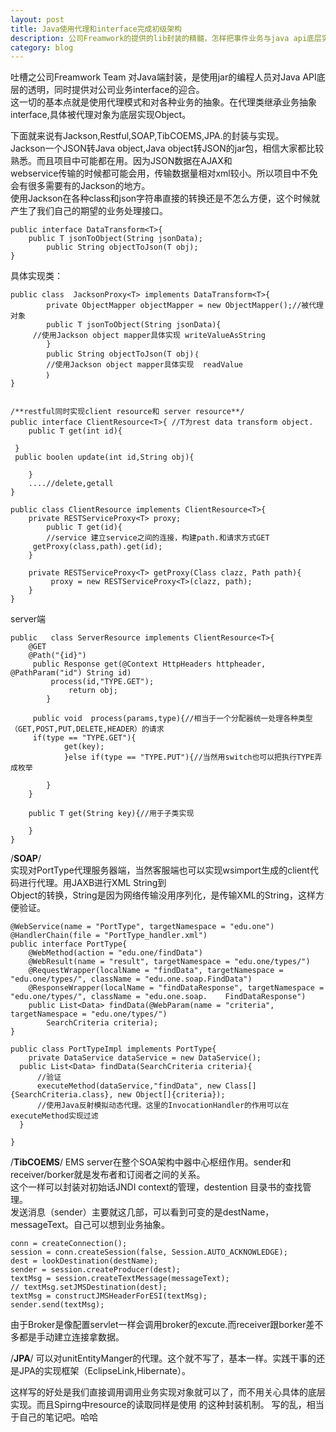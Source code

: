 ```yaml
---
layout: post
title: Java使用代理和interface完成初级架构
description: 公司Freamwork的提供的lib封装的精髓，怎样把事件业务与java api底层实现相关联。
category: blog
---
```


吐槽之公司Freamwork Team 对Java端封装，是使用jar的编程人员对Java API底层的透明，同时提供对公司业务interface的迎合。<br/>
这一切的基本点就是使用代理模式和对各种业务的抽象。在代理类继承业务抽象interface,具体被代理对象为底层实现Object。

下面就来说有Jackson,Restful,SOAP,TibCOEMS,JPA.的封装与实现。  
Jackson一个JSON转Java object,Java object转JSON的jar包，相信大家都比较熟悉。而且项目中可能都在用。因为JSON数据在AJAX和  
webservice传输的时候都可能会用，传输数据量相对xml较小。所以项目中不免会有很多需要有的Jackson的地方。  
使用Jackson在各种class和json字符串直接的转换还是不怎么方便，这个时候就产生了我们自己的期望的业务处理接口。  

	public interface DataTransform<T>{
		public T jsonToObject(String jsonData);
    		public String objectToJson(T obj);
	}

具体实现类：

	public class  JacksonProxy<T> implements DataTransform<T>{
    		private ObjectMapper objectMapper = new ObjectMapper();//被代理对象
    		public T jsonToObject(String jsonData){
		 //使用Jackson object mapper具体实现 writeValueAsString
    		}
    		public String objectToJson(T obj)｛
       		//使用Jackson object mapper具体实现  readValue
    		｝
	}


	/**restful同时实现client resource和 server resource**/ 
	public interface ClientResource<T>{ //T为rest data transform object.
		public T get(int id){

	 }
	 public boolen update(int id,String obj){

    	}
    	....//delete,getall
	}

	public class ClientResource implements ClientResource<T>{
		private RESTServiceProxy<T> proxy;
    		public T get(id){
      		//service 建立service之间的连接，构建path.和请求方式GET
		 getProxy(class,path).get(id);
    	}

    	private RESTServiceProxy<T> getProxy(Class clazz, Path path){
        	 proxy = new RESTServiceProxy<T>(clazz, path);
    	}
	}

server端

	public   class ServerResource implements ClientResource<T>{
		@GET
		@Path("{id}")
		 public Response get(@Context HttpHeaders httpheader, @PathParam("id") String id)
			 process(id,"TYPE.GET");
      			 return obj;
    		}
   
		 public void  process(params,type){//相当于一个分配器统一处理各种类型（GET,POST,PUT,DELETE,HEADER）的请求
		 if(type == "TYPE.GET"){
        		get(key);
        		}else if(type == "TYPE.PUT"){//当然用switch也可以把执行TYPE弄成枚举

        	}
    	}
    
    	public T get(String key){//用于子类实现

    	}
	}


/**SOAP**/  
实现对PortType代理服务器端，当然客服端也可以实现wsimport生成的client代码进行代理。用JAXB进行XML String到  
Object的转换，String是因为网络传输没用序列化，是传输XML的String，这样方便验证。

    @WebService(name = "PortType", targetNamespace = "edu.one")
    @HandlerChain(file = "PortType_handler.xml")
    public interface PortType{
    	@WebMethod(action = "edu.one/findData")
        @WebResult(name = "result", targetNamespace = "edu.one/types/")
        @RequestWrapper(localName = "findData", targetNamespace = "edu.one/types/", className = "edu.one.soap.FindData")
        @ResponseWrapper(localName = "findDataResponse", targetNamespace = "edu.one/types/", className = "edu.one.soap.    FindDataResponse")
        public List<Data> findData(@WebParam(name = "criteria", targetNamespace = "edu.one/types/")
            SearchCriteria criteria);
    }
    
    public class PortTypeImpl implements PortType{
    	private DataService dataService = new DataService();
      public List<Data> findData(SearchCriteria criteria){
          //验证
          executeMethod(dataService,"findData", new Class[]{SearchCriteria.class}, new Object[]{criteria}); 
          //使用Java反射模拟动态代理。这里的InvocationHandler的作用可以在executeMethod实现过滤
      }
      
    }


/**TibCOEMS**/
EMS server在整个SOA架构中器中心枢纽作用。sender和receiver/borker就是发布者和订阅者之间的关系。  
这个一样可以封装对初始话JNDI context的管理，destention 目录书的查找管理。  
发送消息（sender）主要就这几部，可以看到可变的是destName，messageText。自己可以想到业务抽象。  

    conn = createConnection();
    session = conn.createSession(false, Session.AUTO_ACKNOWLEDGE);
    dest = lookDestination(destName);
    sender = session.createProducer(dest);
    textMsg = session.createTextMessage(messageText);
    // textMsg.setJMSDestination(dest);
    textMsg = constructJMSHeaderForESI(textMsg);
    sender.send(textMsg);

由于Broker是像配置servlet一样会调用broker的excute.而receiver跟borker差不多都是手动建立连接拿数据。

/**JPA**/
可以对unitEntityManger的代理。这个就不写了，基本一样。实践干事的还是JPA的实现框架（EclipseLink,Hibernate）。



这样写的好处是我们直接调用调用业务实现对象就可以了，而不用关心具体的底层实现。而且Spirng中resource的读取同样是使用
的这种封装机制。
写的乱，相当于自己的笔记吧。哈哈
